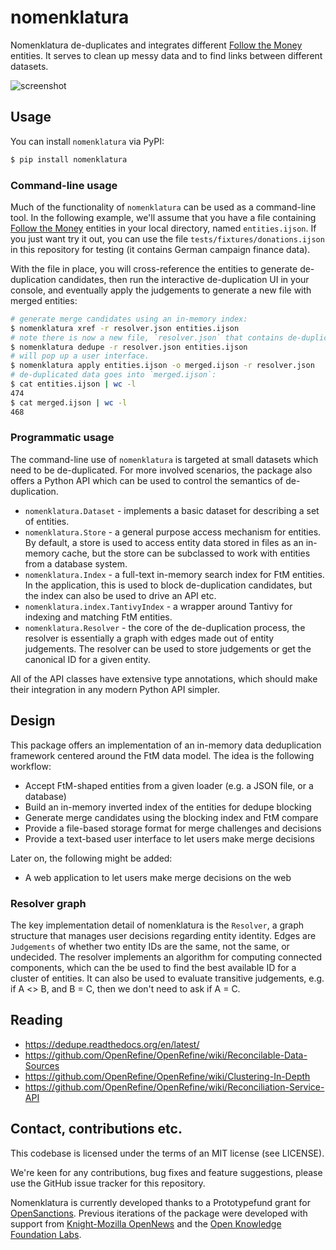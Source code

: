 # nomenklatura

Nomenklatura de-duplicates and integrates different [Follow the Money](https://followthemoney.rtfd.org/) entities. It serves to clean up messy data and to find links between different datasets.

![screenshot](./docs/screenshot.png)

## Usage

You can install `nomenklatura` via PyPI:

```bash
$ pip install nomenklatura
```

### Command-line usage

Much of the functionality of `nomenklatura` can be used as a command-line tool. In the following example, we'll assume that you have a file containing [Follow the Money](https://followthemoney.rtfd.org/) entities in your local directory, named `entities.ijson`. If you just want try it out, you can use the file `tests/fixtures/donations.ijson` in this repository for testing (it contains German campaign finance data).

With the file in place, you will cross-reference the entities to generate de-duplication candidates, then run the interactive de-duplication UI in your console, and eventually apply the judgements to generate a new file with merged entities:

```bash
# generate merge candidates using an in-memory index:
$ nomenklatura xref -r resolver.json entities.ijson
# note there is now a new file, `resolver.json` that contains de-duplication info.
$ nomenklatura dedupe -r resolver.json entities.ijson
# will pop up a user interface.
$ nomenklatura apply entities.ijson -o merged.ijson -r resolver.json
# de-duplicated data goes into `merged.ijson`:
$ cat entities.ijson | wc -l 
474
$ cat merged.ijson | wc -l 
468 
```

### Programmatic usage

The command-line use of `nomenklatura` is targeted at small datasets which need to be de-duplicated. For more involved scenarios, the package also offers a Python API which can be used to control the semantics of de-duplication.

* `nomenklatura.Dataset` - implements a basic dataset for describing a set of entities.
* `nomenklatura.Store` - a general purpose access mechanism for entities. By default, a store is used to access entity data stored in files as an in-memory cache, but the store can be subclassed to work with entities from a database system.
* `nomenklatura.Index` - a full-text in-memory search index for FtM entities. In the application, this is used to block de-duplication candidates, but the index can also be used to drive an API etc.
* `nomenklatura.index.TantivyIndex` - a wrapper around Tantivy for indexing and matching FtM entities.
* `nomenklatura.Resolver` - the core of the de-duplication process, the resolver is essentially a graph with edges made out of entity judgements. The resolver can be used to store judgements or get the canonical ID for a given entity.

All of the API classes have extensive type annotations, which should make their integration in any modern Python API simpler.

## Design

This package offers an implementation of an in-memory data deduplication framework centered around the FtM data model. The idea is the following workflow:

* Accept FtM-shaped entities from a given loader (e.g. a JSON file, or a database)
* Build an in-memory inverted index of the entities for dedupe blocking
* Generate merge candidates using the blocking index and FtM compare
* Provide a file-based storage format for merge challenges and decisions
* Provide a text-based user interface to let users make merge decisions

Later on, the following might be added:

* A web application to let users make merge decisions on the web

### Resolver graph

The key implementation detail of nomenklatura is the `Resolver`, a graph structure that
manages user decisions regarding entity identity. Edges are `Judgements` of whether
two entity IDs are the same, not the same, or undecided. The resolver implements an
algorithm for computing connected components, which can the be used to find the best
available ID for a cluster of entities. It can also be used to evaluate transitive
judgements, e.g. if A <> B, and B = C, then we don't need to ask if A = C.

## Reading

* https://dedupe.readthedocs.org/en/latest/
* https://github.com/OpenRefine/OpenRefine/wiki/Reconcilable-Data-Sources
* https://github.com/OpenRefine/OpenRefine/wiki/Clustering-In-Depth
* https://github.com/OpenRefine/OpenRefine/wiki/Reconciliation-Service-API


## Contact, contributions etc.

This codebase is licensed under the terms of an MIT license (see LICENSE).

We're keen for any contributions, bug fixes and feature suggestions, please use the GitHub issue tracker for this repository. 

Nomenklatura is currently developed thanks to a Prototypefund grant for [OpenSanctions](https://opensanctions.org). Previous iterations of the package were developed with support from [Knight-Mozilla OpenNews](http://opennews.org) and the [Open Knowledge Foundation Labs](http://okfnlabs.org).
